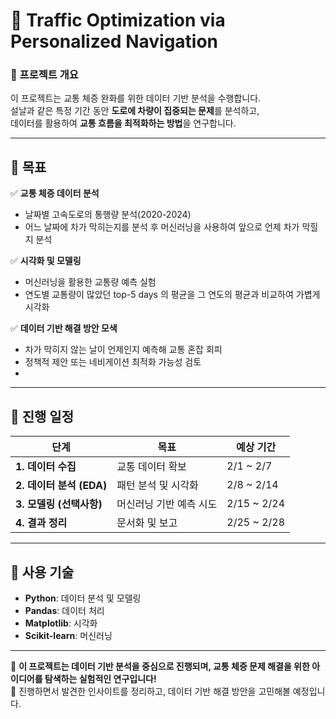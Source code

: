 # 🚗 Traffic Optimization via Personalized Navigation

### 📌 프로젝트 개요  
이 프로젝트는 교통 체증 완화를 위한 데이터 기반 분석을 수행합니다.  
설날과 같은 특정 기간 동안 **도로에 차량이 집중되는 문제**를 분석하고,  
데이터를 활용하여 **교통 흐름을 최적화하는 방법**을 연구합니다.

---

## 🎯 목표  
✅ **교통 체증 데이터 분석**  
- 날짜별 고속도로의 통행량 분석(2020-2024)
- 어느 날짜에 차가 막히는지를 분석 후 머신러닝을 사용하여 앞으로 언제 차가 막힐지 분석

✅ **시각화 및 모델링**  
- 머신러닝을 활용한 교통량 예측 실험
- 연도별 교통량이 많았던 top-5 days 의 평균을 그 연도의 평균과 비교하여 가볍게 시각화

✅ **데이터 기반 해결 방안 모색**  
- 차가 막히지 않는 날이 언제인지 예측해 교통 혼잡 회피
- 정책적 제안 또는 네비게이션 최적화 가능성 검토
- 
---

## 📅 진행 일정  

| 단계 | 목표 | 예상 기간 |
|------|------|-----------|
| **1. 데이터 수집** | 교통 데이터 확보 | 2/1 ~ 2/7 |
| **2. 데이터 분석 (EDA)** | 패턴 분석 및 시각화 | 2/8 ~ 2/14 |
| **3. 모델링 (선택사항)** | 머신러닝 기반 예측 시도 | 2/15 ~ 2/24 |
| **4. 결과 정리** | 문서화 및 보고 | 2/25 ~ 2/28 |

---

## 🔧 사용 기술  
- **Python**: 데이터 분석 및 모델링  
- **Pandas**: 데이터 처리  
- **Matplotlib**: 시각화  
- **Scikit-learn**: 머신러닝 

---

🚀 **이 프로젝트는 데이터 기반 분석을 중심으로 진행되며, 교통 체증 문제 해결을 위한 아이디어를 탐색하는 실험적인 연구입니다!**  
📌 진행하면서 발견한 인사이트를 정리하고, 데이터 기반 해결 방안을 고민해볼 예정입니다.  
